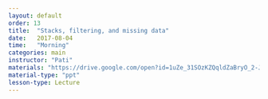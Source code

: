 ```yaml
---
layout: default
order: 13
title:  "Stacks, filtering, and missing data"
date:   2017-08-04
time:   "Morning"
categories: main
instructor: "Pati"
materials: "https://drive.google.com/open?id=1uZe_31SOzKZQqldZaBryO_2-J27J2gR-MtBdS6iHvMQ"
material-type: "ppt"
lesson-type: Lecture
---
```




